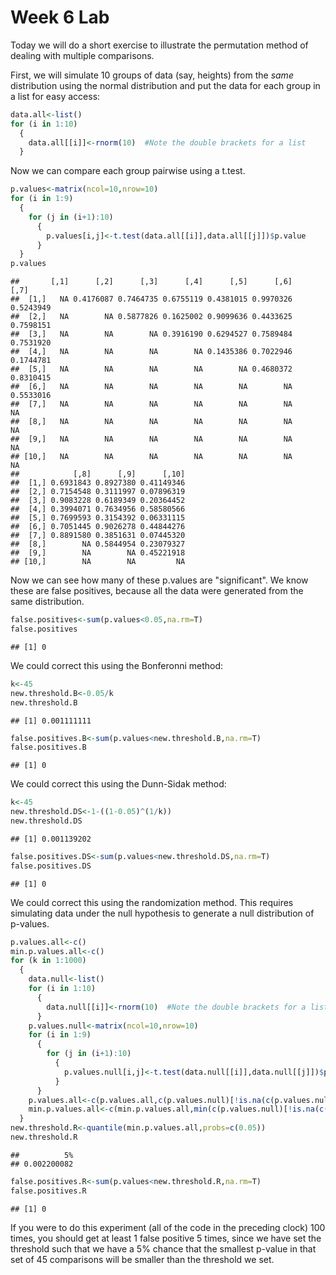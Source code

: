 Week 6 Lab
=============
  
Today we will do a short exercise to illustrate the permutation method of dealing with multiple comparisons.

First, we will simulate 10 groups of data (say, heights) from the *same* distribution using the normal distribution and put the data for each group in a list for easy access:


```r
data.all<-list()
for (i in 1:10)
  {
    data.all[[i]]<-rnorm(10)  #Note the double brackets for a list
  }
```

Now we can compare each group pairwise using a t.test.


```r
p.values<-matrix(ncol=10,nrow=10)
for (i in 1:9)
  {
    for (j in (i+1):10)
      {
        p.values[i,j]<-t.test(data.all[[i]],data.all[[j]])$p.value 
      }
  }
p.values
```

```
##       [,1]      [,2]      [,3]      [,4]      [,5]      [,6]      [,7]
##  [1,]   NA 0.4176087 0.7464735 0.6755119 0.4381015 0.9970326 0.5243949
##  [2,]   NA        NA 0.5877826 0.1625002 0.9099636 0.4433625 0.7598151
##  [3,]   NA        NA        NA 0.3916190 0.6294527 0.7589484 0.7531920
##  [4,]   NA        NA        NA        NA 0.1435386 0.7022946 0.1744781
##  [5,]   NA        NA        NA        NA        NA 0.4680372 0.8310415
##  [6,]   NA        NA        NA        NA        NA        NA 0.5533016
##  [7,]   NA        NA        NA        NA        NA        NA        NA
##  [8,]   NA        NA        NA        NA        NA        NA        NA
##  [9,]   NA        NA        NA        NA        NA        NA        NA
## [10,]   NA        NA        NA        NA        NA        NA        NA
##            [,8]      [,9]      [,10]
##  [1,] 0.6931843 0.8927380 0.41149346
##  [2,] 0.7154548 0.3111997 0.07896319
##  [3,] 0.9083228 0.6189349 0.20364452
##  [4,] 0.3994071 0.7634956 0.58580566
##  [5,] 0.7699593 0.3154392 0.06331115
##  [6,] 0.7051445 0.9026278 0.44844276
##  [7,] 0.8891580 0.3851631 0.07445320
##  [8,]        NA 0.5844954 0.23079327
##  [9,]        NA        NA 0.45221918
## [10,]        NA        NA         NA
```

Now we can see how many of these p.values are "significant". We know these are false positives, because all the data were generated from the same distribution.


```r
false.positives<-sum(p.values<0.05,na.rm=T)
false.positives
```

```
## [1] 0
```

We could correct this using the Bonferonni method:


```r
k<-45
new.threshold.B<-0.05/k
new.threshold.B
```

```
## [1] 0.001111111
```

```r
false.positives.B<-sum(p.values<new.threshold.B,na.rm=T)
false.positives.B
```

```
## [1] 0
```

We could correct this using the Dunn-Sidak method:


```r
k<-45
new.threshold.DS<-1-((1-0.05)^(1/k))
new.threshold.DS
```

```
## [1] 0.001139202
```

```r
false.positives.DS<-sum(p.values<new.threshold.DS,na.rm=T)
false.positives.DS
```

```
## [1] 0
```

We could correct this using the randomization method. This requires simulating data under the null hypothesis to generate a null distribution of p-values.



```r
p.values.all<-c()
min.p.values.all<-c()
for (k in 1:1000)
  {
    data.null<-list()
    for (i in 1:10)
      {
        data.null[[i]]<-rnorm(10)  #Note the double brackets for a list
      }
    p.values.null<-matrix(ncol=10,nrow=10)
    for (i in 1:9)
      {
        for (j in (i+1):10)
          {
            p.values.null[i,j]<-t.test(data.null[[i]],data.null[[j]])$p.value 
          }
      }
    p.values.all<-c(p.values.all,c(p.values.null)[!is.na(c(p.values.null))])
    min.p.values.all<-c(min.p.values.all,min(c(p.values.null)[!is.na(c(p.values.null))]))
  }
new.threshold.R<-quantile(min.p.values.all,probs=c(0.05))
new.threshold.R
```

```
##          5% 
## 0.002200082
```

```r
false.positives.R<-sum(p.values<new.threshold.R,na.rm=T)
false.positives.R
```

```
## [1] 0
```

If you were to do this experiment (all of the code in the preceding clock) 100 times, you should get at least 1 false positive 5 times, since we have set the threshold such that we have a 5% chance that the smallest p-value in that set of 45 comparisons will be smaller than the threshold we set.
